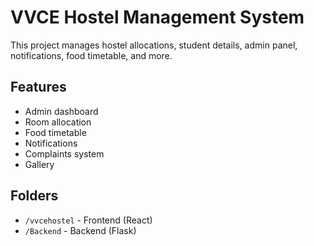 # VVCE Hostel Management System

This project manages hostel allocations, student details, admin panel, notifications, food timetable, and more.

## Features
- Admin dashboard
- Room allocation
- Food timetable
- Notifications
- Complaints system
- Gallery

## Folders
- `/vvcehostel` - Frontend (React)
- `/Backend` - Backend (Flask)


